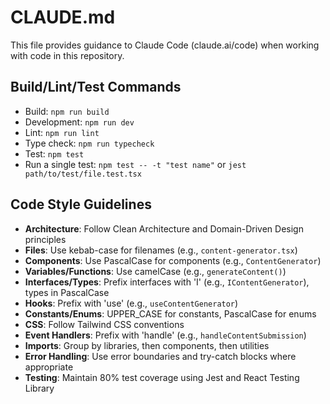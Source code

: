 # CLAUDE.md

This file provides guidance to Claude Code (claude.ai/code) when working with code in this repository.

## Build/Lint/Test Commands
- Build: `npm run build`
- Development: `npm run dev`
- Lint: `npm run lint`
- Type check: `npm run typecheck`
- Test: `npm test`
- Run a single test: `npm test -- -t "test name"` or `jest path/to/test/file.test.tsx`

## Code Style Guidelines
- **Architecture**: Follow Clean Architecture and Domain-Driven Design principles
- **Files**: Use kebab-case for filenames (e.g., `content-generator.tsx`)
- **Components**: Use PascalCase for components (e.g., `ContentGenerator`)
- **Variables/Functions**: Use camelCase (e.g., `generateContent()`)
- **Interfaces/Types**: Prefix interfaces with 'I' (e.g., `IContentGenerator`), types in PascalCase
- **Hooks**: Prefix with 'use' (e.g., `useContentGenerator`)
- **Constants/Enums**: UPPER_CASE for constants, PascalCase for enums
- **CSS**: Follow Tailwind CSS conventions
- **Event Handlers**: Prefix with 'handle' (e.g., `handleContentSubmission`)
- **Imports**: Group by libraries, then components, then utilities
- **Error Handling**: Use error boundaries and try-catch blocks where appropriate
- **Testing**: Maintain 80% test coverage using Jest and React Testing Library
